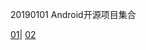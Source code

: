 
20190101 Android开源项目集合

[01](https://github.com/Trinea/android-open-project/blob/master/README.md)|
[02](https://juejin.im/entry/58ba1cf72f301e006c5f4774)

